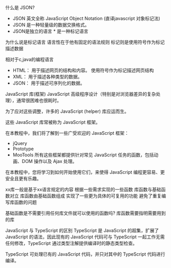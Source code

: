 什么是 JSON?
- JSON 英文全称 JavaScript Object Notation (直译javascript 对象标记法)
- JSON 是一种轻量级的数据交换格式。
- JSON是独立的语言 * 是一种标记语言

为什么说是标记语言
语言性在于他有固定的语法规则
标记则是使用符号作为标记  描述数据

相对于c,java的编程语言

- HTML： 用于描述网页的结构和内容。 使用符号作为标记描述网页结构
- XML： 用于描述各种类型的数据。
- JSON： 用于描述可序列化的数据。

JavaScript 库(框架)
JavaScript 高级程序设计（特别是对浏览器差异的复杂处理），通常很困难也很耗时。

为了应对这些调整，许多的 JavaScript (helper) 库应运而生。

这些 JavaScript 库常被称为 JavaScript 框架。

在本教程中，我们将了解到一些广受欢迎的 JavaScript 框架：

- jQuery
- Prototype
- MooTools
所有这些框架都提供针对常见 JavaScript 任务的函数，包括动画、DOM 操作以及 Ajax 处理。

在本教程中，您将学习到如何开始使用它们，来使得 JavaScript 编程更容易、更安全且更有乐趣。

xx库一般是基于xx语言规定的内容 根据一些需求实现的一些函数 库函数与基础函数对立 库函数由基础函数组成 实现了一些更为具体的可复用的功能 避免了重复编写库函数的问题 

基础函数是不需要引用任何库文件就可以使用的函数吗?
库函数需要指明需要用到的库

JavaScript 与 TypeScript 的区别
TypeScript 是 JavaScript 的超集，扩展了 JavaScript 的语法，因此现有的 JavaScript 代码可与 TypeScript 一起工作无需任何修改，TypeScript 通过类型注解提供编译时的静态类型检查。

TypeScript 可处理已有的 JavaScript 代码，并只对其中的 TypeScript 代码进行编译。